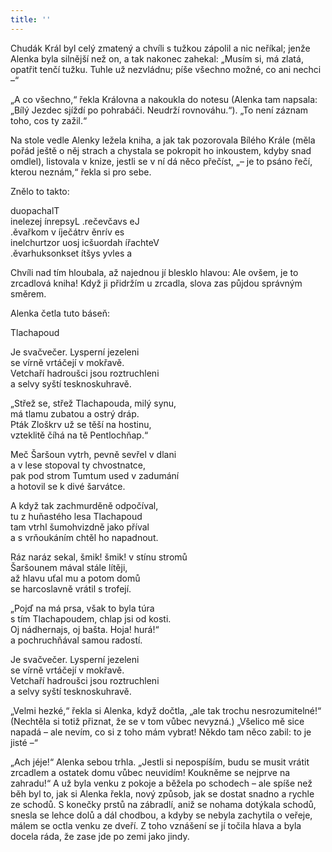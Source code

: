 ```yaml
---
title: ''
---
```


Chudák Král byl celý zmatený a chvíli s tužkou zápolil a nic neříkal; jenže Alenka byla silnější než on, a tak nakonec zahekal: „Musím si, má zlatá, opatřit tenčí tužku. Tuhle už nezvládnu; píše všechno možné, co ani nechci –“

„A co všechno,“ řekla Královna a nakoukla do notesu (Alenka tam napsala: „Bílý Jezdec sjíždí po pohrabáči. Neudrží rovnováhu.“). „To není záznam toho, cos ty zažil.“

Na stole vedle Alenky ležela kniha, a jak tak pozorovala Bílého Krále (měla pořád ještě o něj strach a chystala se pokropit ho inkoustem, kdyby snad omdlel), listovala v knize, jestli se v ní dá něco přečíst, „– je to psáno řečí, kterou neznám,“ řekla si pro sebe.

Znělo to takto:

duopachalT  
inelezej ínrepsyL .rečevčavs eJ  
.ěvařkom v íječátrv ěnrív es  
inelchurtzor uosj icšuordah ířachteV  
.ěvarhuksonkset ítšys yvles a

Chvíli nad tím hloubala, až najednou jí blesklo hlavou: Ale ovšem, je to zrcadlová kniha! Když ji přidržím u zrcadla, slova zas půjdou správným směrem.

Alenka četla tuto báseň:

Tlachapoud

Je svačvečer. Lysperní jezeleni  
se vírně vrtáčejí v mokřavě.  
Vetchaří hadroušci jsou roztruchleni  
a selvy syští tesknoskuhravě.

„Střež se, střež Tlachapouda, milý synu,  
má tlamu zubatou a ostrý dráp.  
Pták Zloškrv už se těší na hostinu,  
vzteklitě číhá na tě Pentlochňap.“

Meč Šaršoun vytrh, pevně sevřel v dlani  
a v lese stopoval ty chvostnatce,  
pak pod strom Tumtum used v zadumání  
a hotovil se k divé šarvátce.

A když tak zachmurděně odpočíval,  
tu z huňastého lesa Tlachapoud  
tam vtrhl šumohvizdně jako příval  
a s vrňoukáním chtěl ho napadnout.

Ráz naráz sekal, šmik! šmik! v stínu stromů  
Šaršounem mával stále lítěji,  
až hlavu uťal mu a potom domů  
se harcoslavně vrátil s trofejí.

„Pojď na má prsa, však to byla túra  
s tím Tlachapoudem, chlap jsi od kosti.  
Oj nádhernajs, oj bašta. Hoja! hurá!“  
a pochruchňával samou radostí.

Je svačvečer. Lysperní jezeleni  
se vírně vrtáčejí v mokřavě.  
Vetchaří hadroušci jsou roztruchleni  
a selvy syští tesknoskuhravě.

„Velmi hezké,“ řekla si Alenka, když dočtla, „ale tak trochu nesrozumitelné!“ (Nechtěla si totiž přiznat, že se v tom vůbec nevyzná.) „Všelico mě sice napadá – ale nevím, co si z toho mám vybrat! Někdo tam něco zabil: to je jisté –“

„Ach jéje!“ Alenka sebou trhla. „Jestli si nepospíším, budu se musit vrátit zrcadlem a ostatek domu vůbec neuvidím! Koukněme se nejprve na zahradu!“ A už byla venku z pokoje a běžela po schodech – ale spíše než běh byl to, jak si Alenka řekla, nový způsob, jak se dostat snadno a rychle ze schodů. S konečky prstů na zábradlí, aniž se nohama dotýkala schodů, snesla se lehce dolů a dál chodbou, a kdyby se nebyla zachytila o veřeje, málem se octla venku ze dveří. Z toho vznášení se jí točila hlava a byla docela ráda, že zase jde po zemi jako jindy.
